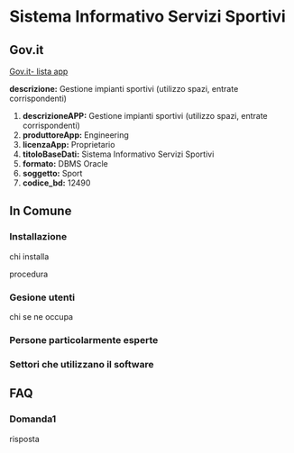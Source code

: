 # Sistema Informativo Servizi Sportivi

## Gov.it

[Gov.it- lista app](http://basidati.agid.gov.it/catalogo/amm?code=c_a944)

**descrizione:** Gestione impianti sportivi (utilizzo spazi, entrate corrispondenti)

1. **descrizioneAPP:** Gestione impianti sportivi (utilizzo spazi, entrate corrispondenti)
2. **produttoreApp:** Engineering
3. **licenzaApp:** Proprietario
4. **titoloBaseDati:** Sistema Informativo Servizi Sportivi
5. **formato:** DBMS Oracle
6. **soggetto:** Sport
7. **codice_bd:** 12490

## In Comune

### Installazione

chi installa

procedura

### Gesione utenti

chi se ne occupa

### Persone particolarmente esperte

### Settori che utilizzano il software

## FAQ

### Domanda1

risposta
